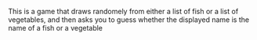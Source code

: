 This is a game that draws randomely from either a list of fish or a list of
vegetables, and then asks you to guess whether the displayed name is the name of
a fish or a vegetable
